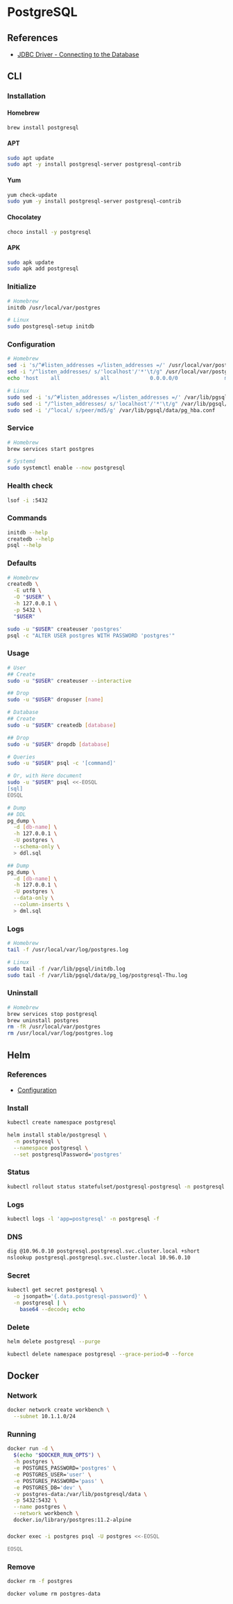 # PostgreSQL

## References

- [JDBC Driver - Connecting to the Database](https://jdbc.postgresql.org/documentation/head/connect.html)

## CLI

### Installation

#### Homebrew

```sh
brew install postgresql
```

#### APT

```sh
sudo apt update
sudo apt -y install postgresql-server postgresql-contrib
```

#### Yum

```sh
yum check-update
sudo yum -y install postgresql-server postgresql-contrib
```

#### Chocolatey

```sh
choco install -y postgresql
```

#### APK

```sh
sudo apk update
sudo apk add postgresql
```

### Initialize

```sh
# Homebrew
initdb /usr/local/var/postgres

# Linux
sudo postgresql-setup initdb
```

### Configuration

```sh
# Homebrew
sed -i 's/^#listen_addresses =/listen_addresses =/' /usr/local/var/postgres/postgresql.conf
sed -i "/^listen_addresses/ s/'localhost'/'*'\t/g" /usr/local/var/postgres/postgresql.conf
echo 'host    all             all             0.0.0.0/0               md5' >> /usr/local/var/postgres/pg_hba.conf

# Linux
sudo sed -i 's/^#listen_addresses =/listen_addresses =/' /var/lib/pgsql/data/postgresql.conf
sudo sed -i "/^listen_addresses/ s/'localhost'/'*'\t/g" /var/lib/pgsql/data/postgresql.conf
sudo sed -i '/^local/ s/peer/md5/g' /var/lib/pgsql/data/pg_hba.conf
```

### Service

```sh
# Homebrew
brew services start postgres

# Systemd
sudo systemctl enable --now postgresql
```

### Health check

```sh
lsof -i :5432
```

### Commands

```sh
initdb --help
createdb --help
psql --help
```

### Defaults

```sh
# Homebrew
createdb \
  -E utf8 \
  -O "$USER" \
  -h 127.0.0.1 \
  -p 5432 \
  "$USER"

sudo -u "$USER" createuser 'postgres'
psql -c "ALTER USER postgres WITH PASSWORD 'postgres'"
```

### Usage

```sh
# User
## Create
sudo -u "$USER" createuser --interactive

## Drop
sudo -u "$USER" dropuser [name]

# Database
## Create
sudo -u "$USER" createdb [database]

## Drop
sudo -u "$USER" dropdb [database]

# Queries
sudo -u "$USER" psql -c '[command]'

# Or, with Here document
sudo -u "$USER" psql <<-EOSQL
[sql]
EOSQL

# Dump
## DDL
pg_dump \
  -d [db-name] \
  -h 127.0.0.1 \
  -U postgres \
  --schema-only \
  > ddl.sql

## Dump
pg_dump \
  -d [db-name] \
  -h 127.0.0.1 \
  -U postgres \
  --data-only \
  --column-inserts \
  > dml.sql
```

### Logs

```sh
# Homebrew
tail -f /usr/local/var/log/postgres.log

# Linux
sudo tail -f /var/lib/pgsql/initdb.log
sudo tail -f /var/lib/pgsql/data/pg_log/postgresql-Thu.log
```

### Uninstall

```sh
# Homebrew
brew services stop postgresql
brew uninstall postgres
rm -fR /usr/local/var/postgres
rm /usr/local/var/log/postgres.log
```

## Helm

### References

- [Configuration](https://github.com/helm/charts/tree/master/stable/postgresql#configuration)

### Install

```sh
kubectl create namespace postgresql
```

```sh
helm install stable/postgresql \
  -n postgresql \
  --namespace postgresql \
  --set postgresqlPassword='postgres'
```

<!-- ### NGINX Ingress

```sh
helm upgrade nginx-ingress stable/nginx-ingress -f <(yq w <(helm get values nginx-ingress) tcp.5432 postgresql/postgresql:5432)
``` -->

### Status

```sh
kubectl rollout status statefulset/postgresql-postgresql -n postgresql
```

### Logs

```sh
kubectl logs -l 'app=postgresql' -n postgresql -f
```

### DNS

```sh
dig @10.96.0.10 postgresql.postgresql.svc.cluster.local +short
nslookup postgresql.postgresql.svc.cluster.local 10.96.0.10
```

### Secret

```sh
kubectl get secret postgresql \
  -o jsonpath='{.data.postgresql-password}' \
  -n postgresql | \
    base64 --decode; echo
```

### Delete

```sh
helm delete postgresql --purge

kubectl delete namespace postgresql --grace-period=0 --force
```

## Docker

### Network

```sh
docker network create workbench \
  --subnet 10.1.1.0/24
```

### Running

```sh
docker run -d \
  $(echo "$DOCKER_RUN_OPTS") \
  -h postgres \
  -e POSTGRES_PASSWORD='postgres' \
  -e POSTGRES_USER='user' \
  -e POSTGRES_PASSWORD='pass' \
  -e POSTGRES_DB='dev' \
  -v postgres-data:/var/lib/postgresql/data \
  -p 5432:5432 \
  --name postgres \
  --network workbench \
  docker.io/library/postgres:11.2-alpine
```

###

```sh
docker exec -i postgres psql -U postgres <<-EOSQL

EOSQL
```

### Remove

```sh
docker rm -f postgres

docker volume rm postgres-data
```

